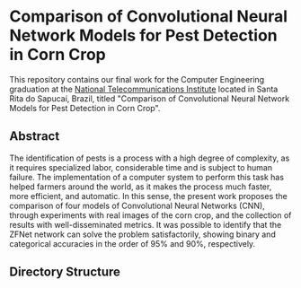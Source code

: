 # Comparison of Convolutional Neural Network Models for Pest Detection in Corn Crop

This repository contains our final work for the Computer Engineering graduation at the [National Telecommunications Institute](http://inatel.br/) located in Santa Rita do Sapucaí, Brazil, titled "Comparison of Convolutional Neural Network Models for Pest Detection in Corn Crop".

## Abstract

The identification of pests is a process with a high degree of complexity, as it requires specialized labor, considerable time and is subject to human failure. The implementation of a computer system to perform this task has helped farmers around the world, as it makes the process much faster, more efficient, and automatic. In this sense, the present work proposes the comparison of four models of Convolutional Neural Networks (CNN), through experiments with real images of the corn crop, and the collection of results with well-disseminated metrics. It was possible to identify that the ZFNet network can solve the problem satisfactorily, showing binary and categorical accuracies in the order of 95% and 90%, respectively.

## Directory Structure
